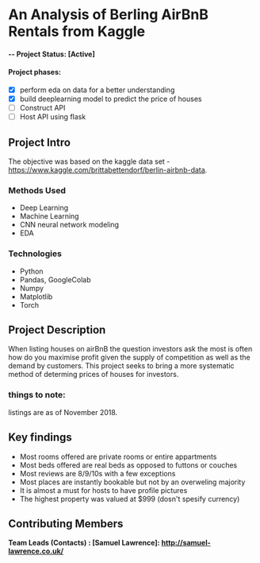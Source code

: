 # **An Analysis of Berling AirBnB Rentals from Kaggle**
#### -- Project Status: [Active]
#### Project phases:
- [x] perform eda on data for a better understanding
- [x] build deeplearning model to predict the price of houses
- [ ] Construct API
- [ ] Host API using flask

## Project Intro
The objective was based on the kaggle data set - https://www.kaggle.com/brittabettendorf/berlin-airbnb-data.

### Methods Used
* Deep Learning
* Machine Learning
* CNN neural network modeling
* EDA

### Technologies
* Python
* Pandas, GoogleColab
* Numpy
* Matplotlib
* Torch

## Project Description
When listing houses on airBnB the question investors ask the most is often how do you maximise profit given the supply of competition as well as the demand by customers.
This project seeks to bring a more systematic method of determing prices of houses for investors.


   ### things to note:
   listings are as of November 2018.


## Key findings
- Most rooms offered are private rooms or entire appartments
- Most beds offered are real beds as opposed to futtons or couches
- Most reviews are 8/9/10s with a few exceptions
- Most places are instantly bookable but not by an overweling majority
- It is almost a must for hosts to have profile pictures
- The highest property was valued at $999 (dosn't spesify currency) 


## Contributing  Members

**Team Leads (Contacts) : [Samuel Lawrence]: http://samuel-lawrence.co.uk/**
